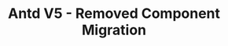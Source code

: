 ---
created-on: 2023-12-22T11:32:17.758Z
f_long-description: >-
  ## Description
  

  Replace import for removed component in v5.
  

  
  ### Before
  
  ```TypeScript
  
  import { Avatar, BackTop, Comment, PageHeader } from 'antd';
  
  
  ```
  
  ### After
  
  ```TypeScript
  
  import { Comment } from '@ant-design/compatible';
  import { PageHeader } from '@ant-design/pro-layout';
  import { Avatar, FloatButton } from 'antd';
  
  ```
f_github-link: https://github.com/intuita-inc/codemod-registry/tree/main/codemods/antd/5/removed-component-migration
f_vs-code-link: vscode://intuita.intuita-vscode-extension/showCodemod?chd=ZG4qJ0pLVV0_4Ei7sfVLt0uOZtQ
f_cli-command: intuita antd/5/removed-component-migration
f_framework: cms/framework/antd.md
f_applicability-criteria: Ant Design >= 5.0.0
f_verified-codemod: true
f_author: cms/authors/intuita.md
layout: "[automations].html"
slug: antd-5-removed-component-migration
title: Antd V5 - Removed Component Migration
f_slug-name: antd-5-removed-component-migration
f_codemod-engine: cms/codemod-engines/jscodeshift.md
f_change-mode-2: Assistive
f_estimated-time-saving: Up to 1 minutes/occurrence
tags: automations
updated-on: 2023-12-22T11:32:17.758Z
published-on: 2023-12-22T11:32:17.758Z
seo:
  title: Antd V5 - Removed Component Migration | Intuita Automations
  og:title: Antd V5 - Removed Component Migration | Intuita Automations
  twitter:title: Antd V5 - Removed Component Migration | Intuita Automations
  description: Replace import for removed component in v5.
  twitter:card: Replace import for removed component in v5.
---